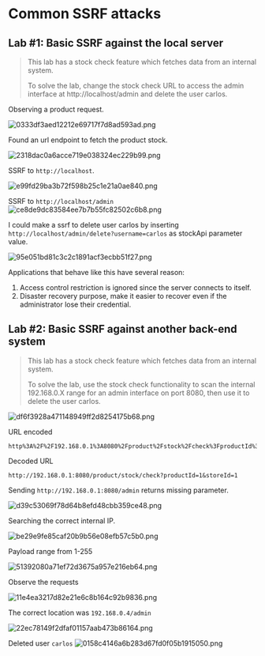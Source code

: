 # Common SSRF attacks

## Lab #1: Basic SSRF against the local server

> This lab has a stock check feature which fetches data from an internal system.
> 
> To solve the lab, change the stock check URL to access the admin interface at http://localhost/admin and delete the user carlos. 

Observing a product request.

![0333df3aed12212e69717f7d8ad593ad.png](../_resources/e6f84adb9fe542f182e064ff07b63812.png)

Found an url endpoint to fetch the product stock.

![2318dac0a6acce719e038324ec229b99.png](../_resources/8baad8277a924c3fb2a7f48e36f7f188.png)

SSRF to `http://localhost`.

![e99fd29ba3b72f598b25c1e21a0ae840.png](../_resources/f7cf7e305af64c19a2a2580924bb7443.png)

SSRF to `http://localhost/admin`
![ce8de9dc83584ee7b7b55fc82502c6b8.png](../_resources/b43109132b8149339ed4df45d8e14263.png)

I could make a ssrf to delete user carlos by inserting `http://localhost/admin/delete?username=carlos` as stockApi parameter value.


![95e051bd81c3c2c1891acf3ecbb51f27.png](../_resources/dba1f4d19b614e77a89f0e831fd10f91.png)

Applications that behave like this have several reason:
1. Access control restriction is ignored since the server connects to itself.
2. Disaster recovery purpose, make it easier to recover even if the administrator lose their credential.

## Lab #2: Basic SSRF against another back-end system

> This lab has a stock check feature which fetches data from an internal system.
> 
> To solve the lab, use the stock check functionality to scan the internal 192.168.0.X range for an admin interface on port 8080, then use it to delete the user carlos. 


![df6f3928a471148949ff2d8254175b68.png](../_resources/4056515e2ac446b99d899d8aa8f75e8a.png)

URL encoded
```
http%3A%2F%2F192.168.0.1%3A8080%2Fproduct%2Fstock%2Fcheck%3FproductId%3D1%26storeId%3D1
```

Decoded URL

```
http://192.168.0.1:8080/product/stock/check?productId=1&storeId=1
```

Sending `http://192.168.0.1:8080/admin` returns missing parameter.

![d39c53069f78d64b8efd48cbb359ce48.png](../_resources/910ee75fb9df4979838adc651c060ca7.png)


Searching the correct internal IP.

![be29e9fe85caf20b9b56e08efb57c5b0.png](../_resources/b3896fe64ccc419ea604c9e36c72b249.png)

Payload range from 1-255

![51392080a71ef72d3675a957e216eb64.png](../_resources/7c2526e5c43843c7beaeaf3a60754fdf.png)


Observe the requests

![11e4ea3217d82e21e6c8b164c92b9836.png](../_resources/909cda3902f94c72b29185e427094fff.png)

The correct location was `192.168.0.4/admin`

![22ec78149f2dfaf01157aab473b86164.png](../_resources/a7cc1340e6644ac89aea67bd25d6a8fa.png)

Deleted user `carlos`
![0158c4146a6b283d67fd0f05b1915050.png](../_resources/75bf0cd3bb8d4a999cfead66a0797818.png)